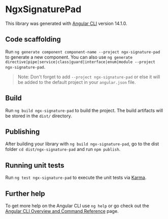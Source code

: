 # NgxSignaturePad

This library was generated with [Angular CLI](https://github.com/angular/angular-cli) version 14.1.0.

## Code scaffolding

Run `ng generate component component-name --project ngx-signature-pad` to generate a new component. You can also use `ng generate directive|pipe|service|class|guard|interface|enum|module --project ngx-signature-pad`.
> Note: Don't forget to add `--project ngx-signature-pad` or else it will be added to the default project in your `angular.json` file. 

## Build

Run `ng build ngx-signature-pad` to build the project. The build artifacts will be stored in the `dist/` directory.

## Publishing

After building your library with `ng build ngx-signature-pad`, go to the dist folder `cd dist/ngx-signature-pad` and run `npm publish`.

## Running unit tests

Run `ng test ngx-signature-pad` to execute the unit tests via [Karma](https://karma-runner.github.io).

## Further help

To get more help on the Angular CLI use `ng help` or go check out the [Angular CLI Overview and Command Reference](https://angular.io/cli) page.
